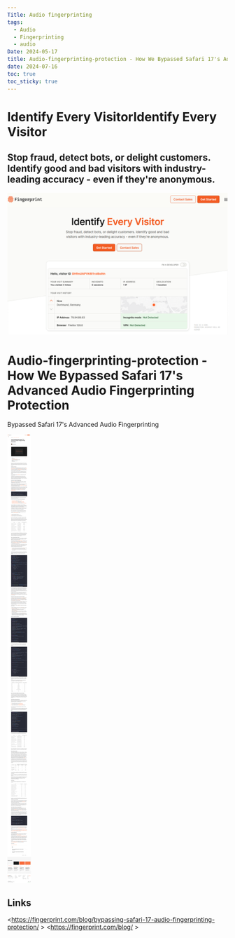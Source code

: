 ```yaml
---
Title: Audio fingerprinting
tags:
  - Audio
  - Fingerprinting
  - audio
Date: 2024-05-17
title: Audio-fingerprinting-protection - How We Bypassed Safari 17's Advanced Audio Fingerprinting Protection
date: 2024-07-16
toc: true
toc_sticky: true
---
```


# Identify Every VisitorIdentify Every Visitor

## Stop fraud, detect bots, or delight customers. Identify good and bad  visitors with industry-leading accuracy - **even if they're anonymous.**

![](../_asset/2024-03-09_image_1.png)
# Audio-fingerprinting-protection - How We Bypassed Safari 17's Advanced Audio Fingerprinting Protection



Bypassed Safari 17's Advanced Audio Fingerprinting


![](../_asset/2024-03-09_image_2.png)
## Links
<https://fingerprint.com/blog/bypassing-safari-17-audio-fingerprinting-protection/ >
<https://fingerprint.com/blog/ >

